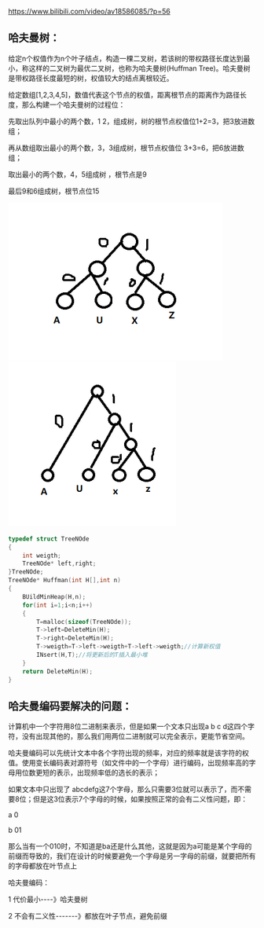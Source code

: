 https://www.bilibili.com/video/av18586085/?p=56

哈夫曼树：
---
给定n个权值作为n个叶子结点，构造一棵二叉树，若该树的带权路径长度达到最小，称这样的二叉树为最优二叉树，也称为哈夫曼树(Huffman Tree)。哈夫曼树是带权路径长度最短的树，权值较大的结点离根较近。

给定数组[1,2,3,4,5]，数值代表这个节点的权值，距离根节点的距离作为路径长度，那么构建一个哈夫曼树的过程位：

先取出队列中最小的两个数，1 2，组成树，树的根节点权值位1+2=3，把3放进数组；

再从数组取出最小的两个数，3，3组成树，根节点权值位 3+3=6，把6放进数组；

取出最小的两个数，4，5组成树 ，根节点是9

最后9和6组成树，根节点位15

![示意图1](https://github.com/Planck-a/image-folder/blob/master/%E8%AE%A1%E7%AE%97%E6%9C%BA%E7%BD%91%E7%BB%9C/clipboard.png)
![示意图2](https://github.com/Planck-a/image-folder/blob/master/%E5%93%88%E5%A4%AB%E6%9B%BC%E6%A0%91.png)

```cpp
typedef struct TreeNOde
{
    int weigth;
    TreeNOde* left,right;
}TreeNOde;
TreeNOde* Huffman(int H[],int n)
{
    BUildMinHeap(H,n);
    for(int i=1;i<n;i++)
    {
        T=malloc(sizeof(TreeNOde));
        T->left=DeleteMin(H);
        T->right=DeleteMin(H);
        T->weigth=T->left->weigth+T->left->weigth;//计算新权值
        INsert(H,T);//将更新后的T插入最小堆
    }
    return DeleteMin(H);
}

```

哈夫曼编码要解决的问题：
---
计算机中一个字符用8位二进制来表示，但是如果一个文本只出现a b c d这四个字符，没有出现其他的，那么我们用两位二进制就可以完全表示，更能节省空间。

哈夫曼编码可以先统计文本中各个字符出现的频率，对应的频率就是该字符的权值。使用变长编码表对源符号（如文件中的一个字母）进行编码，出现频率高的字母用位数更短的表示，出现频率低的选长的表示；

如果文本中只出现了 abcdefg这7个字母，那么只需要3位就可以表示了，而不需要8位；但是这3位表示7个字母的时候，如果按照正常的会有二义性问题，即：

a 0

b  01

那么当有一个010时，不知道是ba还是什么其他，这就是因为a可能是某个字母的前缀而导致的，我们在设计的时候要避免一个字母是另一字母的前缀，就要把所有的字母都放在叶节点上

哈夫曼编码：

1 代价最小----》哈夫曼树

2 不会有二义性-------》都放在叶子节点，避免前缀
